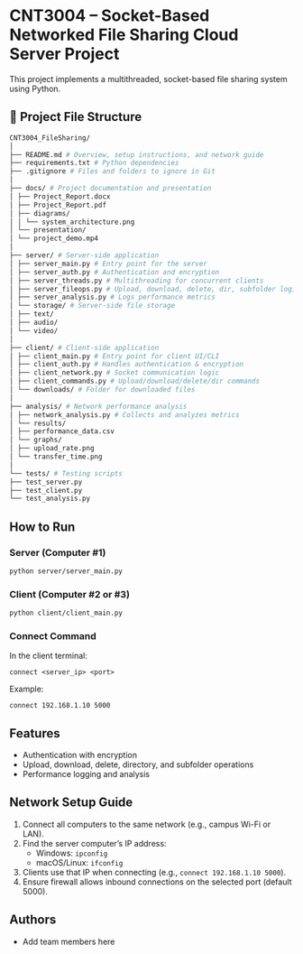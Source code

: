 # CNT3004 – Socket-Based Networked File Sharing Cloud Server Project

This project implements a multithreaded, socket-based file sharing system using Python.

## 📁 Project File Structure

```bash
CNT3004_FileSharing/
│
├── README.md # Overview, setup instructions, and network guide
├── requirements.txt # Python dependencies
├── .gitignore # Files and folders to ignore in Git
│
├── docs/ # Project documentation and presentation
│ ├── Project_Report.docx
│ ├── Project_Report.pdf
│ ├── diagrams/
│ │ └── system_architecture.png
│ └── presentation/
│ └── project_demo.mp4
│
├── server/ # Server-side application
│ ├── server_main.py # Entry point for the server
│ ├── server_auth.py # Authentication and encryption
│ ├── server_threads.py # Multithreading for concurrent clients
│ ├── server_fileops.py # Upload, download, delete, dir, subfolder logic
│ ├── server_analysis.py # Logs performance metrics
│ └── storage/ # Server-side file storage
│ ├── text/
│ ├── audio/
│ └── video/
│
├── client/ # Client-side application
│ ├── client_main.py # Entry point for client UI/CLI
│ ├── client_auth.py # Handles authentication & encryption
│ ├── client_network.py # Socket communication logic
│ ├── client_commands.py # Upload/download/delete/dir commands
│ └── downloads/ # Folder for downloaded files
│
├── analysis/ # Network performance analysis
│ ├── network_analysis.py # Collects and analyzes metrics
│ └── results/
│ ├── performance_data.csv
│ └── graphs/
│ ├── upload_rate.png
│ └── transfer_time.png
│
└── tests/ # Testing scripts
├── test_server.py
├── test_client.py
└── test_analysis.py
```

## How to Run

### Server (Computer #1)
```bash
python server/server_main.py
```

### Client (Computer #2 or #3)
```bash
python client/client_main.py
```

### Connect Command
In the client terminal:
```
connect <server_ip> <port>
```
Example:
```
connect 192.168.1.10 5000
```

## Features
- Authentication with encryption
- Upload, download, delete, directory, and subfolder operations
- Performance logging and analysis

## Network Setup Guide
1. Connect all computers to the same network (e.g., campus Wi-Fi or LAN).
2. Find the server computer’s IP address:
   - Windows: `ipconfig`
   - macOS/Linux: `ifconfig`
3. Clients use that IP when connecting (e.g., `connect 192.168.1.10 5000`).
4. Ensure firewall allows inbound connections on the selected port (default 5000).

## Authors
- Add team members here
